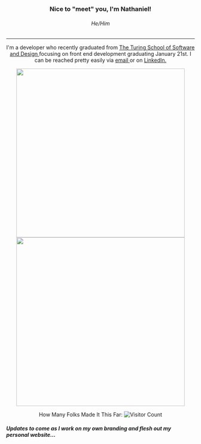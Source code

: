 <section display='block' background='black' align='center'>
<h3 align='center'>
  Nice to "meet" you, I'm Nathaniel!
</h3>
<h6 align='center'> He/Him </h6>

---
<p align='center'>
I'm a developer who recently graduated from
<a href='https://turing.io/'> The Turing School of Software and Design </a> focusing on front end development graduating January 21st.
I can be reached pretty easily via
<a href = 'mailto: nathanielmillard@gmail.com'> email </a> or on <a href='https://www.linkedin.com/in/nathaniel-m-94a259165/'> LinkedIn. </a>
</p>
<img align='center' width='450' src="https://github-readme-stats.vercel.app/api/top-langs/?username=NathanielMillard&layout=compact&theme=chartreuse-dark">
<img align='center' width='450' src="https://github-readme-stats.vercel.app/api?username=nathanielmillard&show_icons=true&theme=chartreuse-dark&include_all_commits=true&count_private=true">

How Many Folks Made It This Far:
![Visitor Count](https://profile-counter.glitch.me/{NathanielMillard}/count.svg)
</section>

<h5>
Updates to come as I work on my own branding and flesh out my personal website...
</h5>

